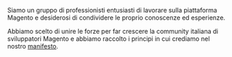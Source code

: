 Siamo un gruppo di professionisti entusiasti di lavorare sulla piattaforma Magento e desiderosi di condividere le proprio conoscenze ed esperienze.

Abbiamo scelto di unire le forze per far crescere la community italiana di sviluppatori Magento e abbiamo raccolto i principi in cui crediamo nel nostro [manifesto](manifesto).